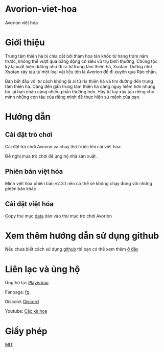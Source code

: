 # Avorion-viet-hoa
 Avorion việt hóa
 
# Giới thiệu
Trung tâm thiên hà bị chia cắt bởi thảm họa tàn khốc từ hàng trăm năm trước, không thể vượt qua bằng động cơ siêu vũ trụ bình thường. Chủng tộc kỳ lạ xuất hiện dường như đi ra từ trung tâm thiên hà, Xsotan. Dường như Xsotan xây tàu từ một loại vật liệu tên là Avorion để đi xuyên qua Rào chắn.

Bạn bắt đầu với tư cách không là ai từ rìa thiên hà và tìm đường đến trung tâm thiên hà. Càng đến gần trung tâm thiên hà càng nguy hiểm hơn nhưng bù lại bạn nhận càng nhiều phần thưởng hơn. Hãy tự tay xây tàu riêng cho mình những con tàu của riêng mình để thực hiện sứ mệnh của bạn.


# Hướng dẫn

## Cài đặt trò chơi

Cài đặt trò chơi Avorion và chạy thử trước khi cài việt hóa

Đề nghị mua trò chơi để ủng hộ nhà sản xuất.

## Phiên bản việt hóa
Mình việt hóa phiên bản v2.3.1 nên có thể sẽ không chạy đúng với những phiên bản khác

## Cài đặt việt hóa

Copy thư mục [data](data/) dán vào thư mục trò chơi Avorion

# Xem thêm hướng dẫn sử dụng github

Nếu chưa biết cách sử dụng [github](https://github.com) thì bạn có thể xem thêm [ở đây](https://github.com/cackehoa/cackehoa/blob/main/huongdan/HUONG-DAN.md)

# Liên lạc và ủng hộ
Ủng hộ tại: [Playerduo](https://playerduo.net/cackehoa)

Fanpage: [fb](https://www.facebook.com/cackehoa)

Discord: [Discord](https://discord.gg/Z5C98FG)

Youtube: [Cắc kè hoa](https://www.youtube.com/c/Cắckèhoa)
# Giấy phép
[MIT](LICENSE)
